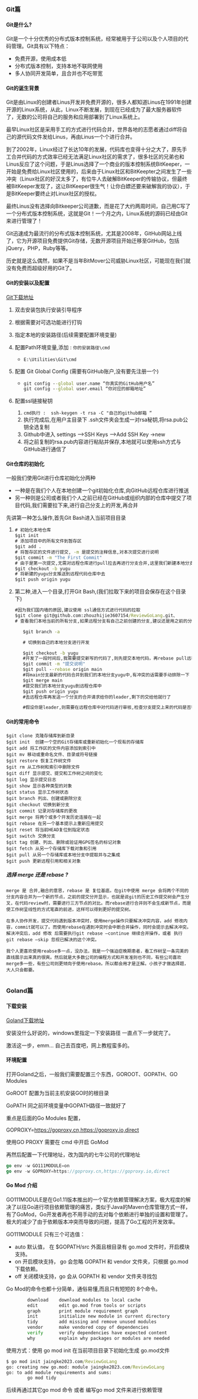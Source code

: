 ### Git篇

#### Git是什么?

Git是一个十分优秀的分布式版本控制系统，经常被用于于公司以及个人项目的代码管理。Git具有以下特点：

- 免费开源，使用成本低
- 分布式版本控制，支持本地不联网使用
- 多人协同开发简单，且合并也不吃带宽

#### Git的诞生背景

Git是由Linux的创建者Linus开发并免费开源的，很多人都知道Linus在1991年创建开源的Linux系统，从此，Linux不断发展，到现在已经成为了最大服务器软件了，无数的公司将自己的服务和应用部署到了Linux系统上。

最早Linux社区是采用手工的方式进行代码合并，世界各地的志愿者通过diff将自己的源代码文件发给Linus，再由Linus一个个进行合并。

到了2002年，Linux经过了长达10年的发展，代码库也变得十分之大了，原先手工合并代码的方式效率已经无法满足Linux社区的需求了，很多社区的兄弟也和Linus反应了这个问题，于是Linus选择了一个商业的版本控制系统BitKeeper，一开始是免费给Linux社区使用的，后来由于Linux社区和BitKeepter之间发生了一些冲突（Linux社区的好汉太多了，有位牛人去破解BitKeeper的传输协议，但最终被BitKeeper发现了，这让BitKeeper很生气！让你白嫖还要来破解我的协议），于是BitKeeper要终止对Linux社区的授权。

最终Linus没有选择向Bitkeeper公司道歉，而是花了大约两周时间，自己用C写了一个分布式版本控制系统，这就是Git！一个月之内，Linux系统的源码已经由Git来进行管理了！

Git迅速成为最流行的分布式版本控制系统，尤其是2008年，GitHub网站上线了，它为开源项目免费提供Git存储，无数开源项目开始迁移至GitHub，包括jQuery，PHP，Ruby等等。

历史就是这么偶然，如果不是当年BitMover公司威胁Linux社区，可能现在我们就没有免费而超级好用的Git了。

#### Git的安装以及配置

[Git下载地址](https://git-scm.com/download/windows)

1. 双击安装包执行安装引导程序

2. 根据需要对可选功能进行打钩

3. 指定本地的安装路径(后续需要配置环境变量)

4. 配置Path环境变量,添加 : `你的安装路径\cmd`

   - `E:\Utilities\Git\cmd`

5. 配置 Git Global Config  (需要有GitHub账户,没有要先注册一个)

   - ```cmd
     git config --global user.name “你真实的GitHub用户名”
     git config --global user.email “你对应的邮箱地址”
     ```

6. 配置ssl链接秘钥

   1. `cmd执行 :  ssh-keygen -t rsa -C "自己的github邮箱 “`
   2. 执行完成后,在用户主目录下 .ssh文件夹会生成一对rsa秘钥,将rsa.pub公钥全选复制
   3.  Github中进入  settings -->SSH Keys -->Add SSH Key ->new 
   4. 将之前复制的rsa.pub内容进行粘贴并保存,本地就可以使用ssh方式与GitHub进行通信了

#### Git仓库的初始化

一般我们使用Git进行仓库初始化分两种

- 一种是在我们个人在本地创建一个git初始化仓库,向GitHub远程仓库进行推送
- 另一种则是公司或者我们个人之前已经在GitHub或组织内部的仓库中提交了项目代码,我们需要拉下来,进行自己分支上的开发,再合并

先讲第一种怎么操作,首先Git Bash进入当前项目目录

1. ```cmd
   # 初始化本地仓库
   $git init 
   # 添加项目中的所有文件到暂存区
   $git add .
   # 将暂存区的文件进行提交, -m 是提交的注释信息,对本次提交进行说明
   $git commit -m "The First Commit"
   # 由于是第一次提交,无需对远程仓库进行pull拉去再进行分支合并,这里我们新建本地分支yugu
   $git checkout -b yugu
   # 将新建的yugu分支推送到远程代码仓库中去
   $git push origin yugu
   ```

2. 第二种,进入一个目录,打开Git Bash,(我们拉取下来的项目会保存在这个目录下)

   ```cmd
   #因为我们国内墙的原因,建议使用 ssl通信方式进行代码的拉取
   $git clone git@github.com:zhouzhijie3607154/ReviewGoLang.git、
   # 查看我们本地当前的所有分支,如果远程分支有自己之前创建的分支,建议还是用之前的分支名
   
      $git branch -a
   
      # 切换到自己的本地分支进行开发
   
      $git checkout -b yugu
      #开发了一段时间后,我需要提交新写的代码了,则先提交本地代码，再rebase pull远程main分支的代码
      $git commit -m "提交说明"
      $git pull --rebase origin main
      #将main分支最新的代码合并到我们的本地分支yugu中,有冲突的话需要手动排除一下
      $git merge main
      #提交我们的本地分支yugu到远程仓库中
      $git push origin yugu
      #去远程仓库再发送一个分支的合并请求给你的leader,剩下的交给他就行了
   
      #假设你是leader,则需要在远程仓库中对代码进行审核,检查分支提交上来的代码是否符合编码规范,有无冲突,有些没写注释的地方让他先给你补个注释或者文档,再确认合并提交的分支.
   ```



#### Git的常用命令

```
$git clone 克隆存储库到新目录 
$git init  创建一个空的Git存储库或重新初始化一个现有的存储库
$git add 将工作区的文件内容添加到索引中
$git mv 移动或重命名文件、目录或符号链接
$git restore 恢复工作树文件
$git rm 从工作树和索引中删除文件
$git diff 显示提交、提交和工作树之间的变化
$git log 显示提交日志
$git show 显示各种类型的对象
$git status 显示工作树状态
$git branch 列出、创建或删除分支
$git checkout 切换到新分支
$git commit 记录对存储库的更改
$git merge 将两个或多个开发历史连接在一起
$git rebase 在另一个基本提示上重新应用提交
$git reset 将当前HEAD复位到指定状态
$git switch 交换分支
$git tag 创建、列出、删除或验证用GPG签名的标记对象
$git fetch 从另一个存储库下载对象和引用
$git pull 从另一个存储库或本地分支中提取并与之集成
$git push 更新远程引用和相关对象
```

##### 选择  merge 还是 rebase ?

```
merge 是 合并,融合的意思，rebase 是 复位基底。在git中使用 merge 会将两个不同的分支内容合并为一个新的节点，之前的提交分开显示，也就是说git的历史工作提交树会产生分叉，在代码review时，需要进行三方节点的对比。而rebase进行合并则不会生成新节点，而是使工作树呈线性的方式笔直的前进，这样可以得到更好的提交树。

在多人协作开发，提交代码遇到版本冲突时，使用merge操作只要解决冲突内容，add 修改内容，commit就可以了。而使用rebase在遇到冲突时会中断合并操作，同时会提示去解决冲突。解决冲突后，add 修改 后需要执行git rebase –continue 继续合并操作，或者 执行 git rebase –skip 忽视已解决的这个冲突。

我个人更喜欢使用reabse多一点，没办法，我是一个强迫症晚期患者，看工作树呈一条完美的直线展示出来真的很爽。然后就是大多数公司的编程方式和开发准则也不同，有些公司喜欢merge多一些，有些公司则更倾向于使用rebase。所以都会用才是正解。小孩子才做选择题，大人只会都要。


```

### Goland篇

#### 下载安装

[Goland下载地址](https://www.jetbrains.com/go/download/other.html)

安装没什么好说的，windows里指定一下安装路径  一直点下一步就完了。

激活这一步，emm… 自己去百度吧，网上教程蛮多的。

#### 环境配置

打开Goland之后，一般我们需要配置三个东西，GOROOT、GOPATH、GO Modules

GoROOT 配置为当前主机安装GO时的根目录

GoPATH 同之前环境变量中GOPATH路径一致就好了

重点是后面的Go Modules 配置，

GOPROXY=https://goproxy.cn,https://goproxy.io,direct

使用GO PROXY 需要在 cmd 中开启 GoMod

再然后配置一下代理地址，改为国内的七牛公司的代理地址

```go
go env -w GO111MODULE=on
go env -w GOPROXY=https://goproxy.cn,https://goproxy.io,direct
```

#### Go Mod 介绍

GO111MODULE是在Go1.11版本推出的一个官方依赖管理解决方案，极大程度的解决了以往Go进行项目依赖管理的痛苦，类似于Java的Maven仓库管理方式一样，有了GoMod，Go开发者再也不用手动的去对每个依赖进行单独的设置和管理了。极大的减少了由于依赖版本冲突而导致的问题，提高了Go工程的开发效率。

 GO111MODULE 只有三个可选值：

- auto  默认值， 在 $GOPATH/src 外面且根目录有 go.mod 文件时，开启模块支持。 
- on  开启模块支持， go 会忽略 GOPATH 和 vendor 文件夹，只根据 go.mod 下载依赖。 
- off  关闭模块支持，go 会从 GOPATH 和 vendor 文件夹寻找包 

Go Mod的命令也都十分简单，通俗易懂,而且只有短短的 8个命令。

```cmd
		download    download modules to local cache
        edit        edit go.mod from tools or scripts
        graph       print module requirement graph
        init        initialize new module in current directory
        tidy        add missing and remove unused modules
        vendor      make vendored copy of dependencies
        verify      verify dependencies have expected content
        why         explain why packages or modules are needed
```

使用方式：使用 go mod init 在当前项目目录下初始化生成 go.mod文件

```cmd
$ go mod init jaingke2023.com/ReviewGoLang
go: creating new go.mod: module jaingke2023.com/ReviewGoLang
go: to add module requirements and sums:
        go mod tidy

```

后续再通过其它go mod 命令 或者 编写go mod 文件来进行依赖管理

